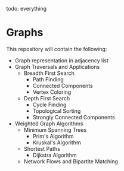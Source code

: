 todo: everything

Graphs
============
This repository will contain the following:
* Graph representation in adjacency list
* Graph Traversals and Applications
    * Breadth First Search
        * Path Finding
        * Connected Components
        * Vertex Coloring
    * Depth First Search
        * Cycle Finding
        * Topological Sorting
        * Strongly Connected Components
* Weighted Graph Algorithms
    * Minimum Spanning Trees
        * Prim's Algorithm
        * Kruskal's Algorithm
    * Shortest Paths
        * Dijkstra Algorithm
    * Network Flows and Bipartite Matching
